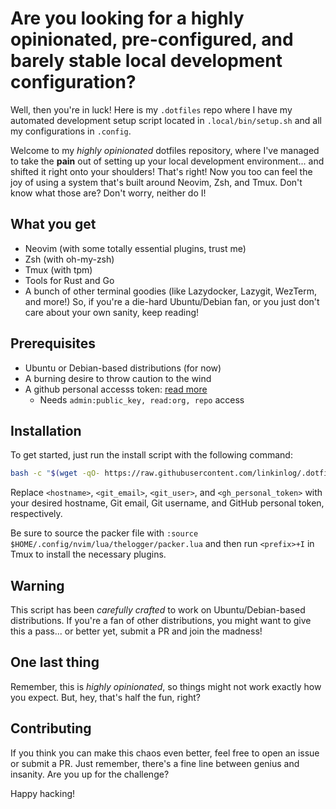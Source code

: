 # Are you looking for a highly opinionated, pre-configured, and barely stable local development configuration?
Well, then you're in luck! Here is my `.dotfiles` repo where I have my automated development setup script located in `.local/bin/setup.sh` and all my configurations in `.config`.

Welcome to my *highly opinionated* dotfiles repository, where I've managed to take the **pain** out of setting up your local development environment... and shifted it right onto your shoulders! That's right! Now you too can feel the joy of using a system that's built around Neovim, Zsh, and Tmux. Don't know what those are? Don't worry, neither do I!

## What you get
- Neovim (with some totally essential plugins, trust me)
- Zsh (with oh-my-zsh)
- Tmux (with tpm)
- Tools for Rust and Go
- A bunch of other terminal goodies (like Lazydocker, Lazygit, WezTerm, and more!)
So, if you're a die-hard Ubuntu/Debian fan, or you just don't care about your own sanity, keep reading!

## Prerequisites
- Ubuntu or Debian-based distributions (for now)
- A burning desire to throw caution to the wind
- A github personal accesss token: [read more](https://docs.github.com/en/authentication/keeping-your-account-and-data-secure/creating-a-personal-access-token)
  - Needs `admin:public_key, read:org, repo` access

## Installation
To get started, just run the install script with the following command:
```bash
bash -c "$(wget -qO- https://raw.githubusercontent.com/linkinlog/.dotfiles/master/.local/bin/main.sh)" -- <hostname> <git_email> <git_user> <gh_personal_token>
```
Replace `<hostname>`, `<git_email>`, `<git_user>`, and `<gh_personal_token>` with your desired hostname, Git email, Git username, and GitHub personal token, respectively.

Be sure to source the packer file with `:source $HOME/.config/nvim/lua/thelogger/packer.lua` and then run `<prefix>+I` in Tmux to install the necessary plugins.


## Warning
This script has been *carefully crafted* to work on Ubuntu/Debian-based distributions. If you're a fan of other distributions, you might want to give this a pass... or better yet, submit a PR and join the madness!

## One last thing
Remember, this is *highly opinionated*, so things might not work exactly how you expect. But, hey, that's half the fun, right?

## Contributing
If you think you can make this chaos even better, feel free to open an issue or submit a PR. Just remember, there's a fine line between genius and insanity. Are you up for the challenge?

Happy hacking!
